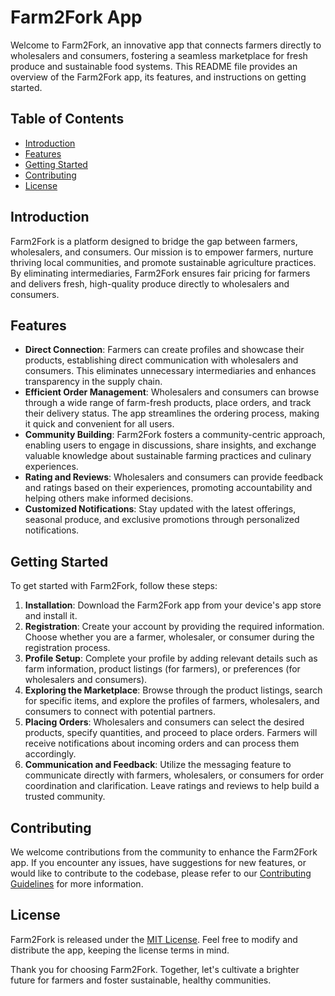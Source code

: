 # Farm2Fork App

Welcome to Farm2Fork, an innovative app that connects farmers directly to wholesalers and consumers, fostering a seamless marketplace for fresh produce and sustainable food systems. This README file provides an overview of the Farm2Fork app, its features, and instructions on getting started.

## Table of Contents
- [Introduction](#introduction)
- [Features](#features)
- [Getting Started](#getting-started)
- [Contributing](#contributing)
- [License](#license)

## Introduction
Farm2Fork is a platform designed to bridge the gap between farmers, wholesalers, and consumers. Our mission is to empower farmers, nurture thriving local communities, and promote sustainable agriculture practices. By eliminating intermediaries, Farm2Fork ensures fair pricing for farmers and delivers fresh, high-quality produce directly to wholesalers and consumers.

## Features
- **Direct Connection**: Farmers can create profiles and showcase their products, establishing direct communication with wholesalers and consumers. This eliminates unnecessary intermediaries and enhances transparency in the supply chain.
- **Efficient Order Management**: Wholesalers and consumers can browse through a wide range of farm-fresh products, place orders, and track their delivery status. The app streamlines the ordering process, making it quick and convenient for all users.
- **Community Building**: Farm2Fork fosters a community-centric approach, enabling users to engage in discussions, share insights, and exchange valuable knowledge about sustainable farming practices and culinary experiences.
- **Rating and Reviews**: Wholesalers and consumers can provide feedback and ratings based on their experiences, promoting accountability and helping others make informed decisions.
- **Customized Notifications**: Stay updated with the latest offerings, seasonal produce, and exclusive promotions through personalized notifications.

## Getting Started
To get started with Farm2Fork, follow these steps:

1. **Installation**: Download the Farm2Fork app from your device's app store and install it.
2. **Registration**: Create your account by providing the required information. Choose whether you are a farmer, wholesaler, or consumer during the registration process.
3. **Profile Setup**: Complete your profile by adding relevant details such as farm information, product listings (for farmers), or preferences (for wholesalers and consumers).
4. **Exploring the Marketplace**: Browse through the product listings, search for specific items, and explore the profiles of farmers, wholesalers, and consumers to connect with potential partners.
5. **Placing Orders**: Wholesalers and consumers can select the desired products, specify quantities, and proceed to place orders. Farmers will receive notifications about incoming orders and can process them accordingly.
6. **Communication and Feedback**: Utilize the messaging feature to communicate directly with farmers, wholesalers, or consumers for order coordination and clarification. Leave ratings and reviews to help build a trusted community.

## Contributing
We welcome contributions from the community to enhance the Farm2Fork app. If you encounter any issues, have suggestions for new features, or would like to contribute to the codebase, please refer to our [Contributing Guidelines](CONTRIBUTING.md) for more information.

## License
Farm2Fork is released under the [MIT License](LICENSE). Feel free to modify and distribute the app, keeping the license terms in mind.

Thank you for choosing Farm2Fork. Together, let's cultivate a brighter future for farmers and foster sustainable, healthy communities.
